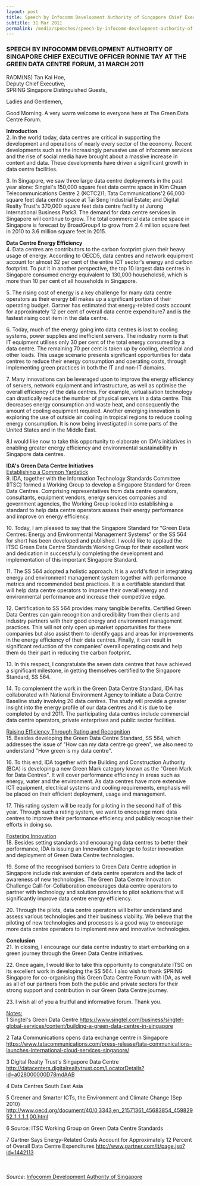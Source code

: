 ```yaml
---
layout: post
title: Speech by Infocomm Development Authority of Singapore Chief Executive Officer Ronnie Tay at the Green Data Centre Forum, 31 March 2011
subtitle: 31 Mar 2011
permalink: /media/speeches/speech-by-infocomm-development-authority-of-singapore-chief-executive-officer-ronnie-tay-at-the-green-data-centre-forum-31-march-2011
---
```


### SPEECH BY INFOCOMM DEVELOPMENT AUTHORITY OF SINGAPORE CHIEF EXECUTIVE OFFICER RONNIE TAY AT THE GREEN DATA CENTRE FORUM, 31 MARCH 2011

RADM(NS) Tan Kai Hoe,  
Deputy Chief Executive,  
SPRING Singapore Distinguished Guests,

Ladies and Gentlemen,

Good Morning. A very warm welcome to everyone here at The Green Data Centre Forum.

**Introduction**  
2.&nbsp;In the world today, data centres are critical in supporting the development and operations of nearly every sector of the economy. Recent developments such as the increasingly pervasive use of infocomm services and the rise of social media have brought about a massive increase in content and data. These developments have driven a significant growth in data centre facilities.

3.&nbsp;In Singapore, we saw three large data centre deployments in the past year alone: Singtel's 150,000 square feet data centre space in Kim Chuan Telecommunications Centre 2 (KCTC2)1; Tata Communications'2 66,000 square feet data centre space at Tai Seng Industrial Estate; and Digital Realty Trust's 370,000 square feet data centre facility at Jurong International Business Park3. The demand for data centre services in Singapore will continue to grow. The total commercial data centre space in Singapore is forecast by BroadGroup4 to grow from 2.4 million square feet in 2010 to 3.6 million square feet in 2015.

**Data Centre Energy Efficiency**  
4.&nbsp;Data centres are contributors to the carbon footprint given their heavy usage of energy. According to OECD5, data centres and network equipment account for almost 32 per cent of the entire ICT sector's energy and carbon footprint. To put it in another perspective, the top 10 largest data centres in Singapore consumed energy equivalent to 130,000 households6, which is more than 10 per cent of all households in Singapore.

5.&nbsp;The rising cost of energy is a key challenge for many data centre operators as their energy bill makes up a significant portion of their operating budget. Gartner has estimated that energy-related costs account for approximately 12 per cent of overall data centre expenditure7 and is the fastest rising cost item in the data centre.

6.&nbsp;Today, much of the energy going into data centres is lost to cooling systems, power supplies and inefficient servers. The industry norm is that IT equipment utilises only 30 per cent of the total energy consumed by a data centre. The remaining 70 per cent is taken up by cooling, electrical and other loads. This usage scenario presents significant opportunities for data centres to reduce their energy consumption and operating costs, through implementing green practices in both the IT and non-IT domains.

7.&nbsp;Many innovations can be leveraged upon to improve the energy efficiency of servers, network equipment and infrastructure, as well as optimise the overall efficiency of the data centres. For example, virtualisation technology can drastically reduce the number of physical servers in a data centre. This decreases energy consumption and waste heat, and consequently the amount of cooling equipment required. Another emerging innovation is exploring the use of outside air cooling in tropical regions to reduce cooling energy consumption. It is now being investigated in some parts of the United States and in the Middle East.

8.I would like now to take this opportunity to elaborate on IDA's initiatives in enabling greater energy efficiency and environmental sustainability in Singapore data centres.

**IDA's Green Data Centre Initiatives**  
<u>Establishing a Common Yardstick</u>  
9.&nbsp;IDA, together with the Information Technology Standards Committee (ITSC) formed a Working Group to develop a Singapore Standard for Green Data Centres. Comprising representatives from data centre operators, consultants, equipment vendors, energy services companies and government agencies, the Working Group looked into establishing a standard to help data centre operators assess their energy performance and improve on energy efficiency.

10.&nbsp;Today, I am pleased to say that the Singapore Standard for "Green Data Centres: Energy and Environmental Management Systems" or the SS 564 for short has been developed and published. I would like to applaud the ITSC Green Data Centre Standards Working Group for their excellent work and dedication in successfully completing the development and implementation of this important Singapore Standard.

11.&nbsp;The SS 564 adopted a holistic approach. It is a world's first in integrating energy and environment management system together with performance metrics and recommended best practices. It is a certifiable standard that will help data centre operators to improve their overall energy and environmental performance and increase their competitive edge.

12.&nbsp;Certification to SS 564 provides many tangible benefits. Certified Green Data Centres can gain recognition and credibility from their clients and industry partners with their good energy and environment management practices. This will not only open up market opportunities for these companies but also assist them to identify gaps and areas for improvements in the energy efficiency of their data centres. Finally, it can result in significant reduction of the companies' overall operating costs and help them do their part in reducing the carbon footprint.

13.&nbsp;In this respect, I congratulate the seven data centres that have achieved a significant milestone, in getting themselves certified to the Singapore Standard, SS 564.

14.&nbsp;To complement the work in the Green Data Centre Standard, IDA has collaborated with National Environment Agency to initiate a Data Centre Baseline study involving 20 data centres. The study will provide a greater insight into the energy profile of our data centres and it is due to be completed by end 2011. The participating data centres include commercial data centre operators, private enterprises and public sector facilities.

<u>Raising Efficiency Through Rating and Recognition</u>   
15.&nbsp;Besides developing the Green Data Centre Standard, SS 564, which addresses the issue of "How can my data centre go green", we also need to understand "How green is my data centre".

16.&nbsp;To this end, IDA together with the Building and Construction Authority (BCA) is developing a new Green Mark category known as the "Green Mark for Data Centres". It will cover performance efficiency in areas such as energy, water and the environment. As data centres have more extensive ICT equipment, electrical systems and cooling requirements, emphasis will be placed on their efficient deployment, usage and management.

17.&nbsp;This rating system will be ready for piloting in the second half of this year. Through such a rating system, we want to encourage more data centres to improve their performance efficiency and publicly recognise their efforts in doing so.

<u>Fostering Innovation</u>  
18.&nbsp;Besides setting standards and encouraging data centres to better their performance, IDA is issuing an Innovation Challenge to foster innovation and deployment of Green Data Centre technologies.

19.&nbsp;Some of the recognised barriers to Green Data Centre adoption in Singapore include risk aversion of data centre operators and the lack of awareness of new technologies. The Green Data Centre Innovation Challenge Call-for-Collaboration encourages data centre operators to partner with technology and solution providers to pilot solutions that will significantly improve data centre energy efficiency.

20.&nbsp;Through the pilots, data centre operators will better understand and assess various technologies and their business viability. We believe that the piloting of new technologies and processes is a good way to encourage more data centre operators to implement new and innovative technologies.

**Conclusion**  
21.&nbsp;In closing, I encourage our data centre industry to start embarking on a green journey through the Green Data Centre initiatives.

22.&nbsp;Once again, I would like to take this opportunity to congratulate ITSC on its excellent work in developing the SS 564. I also wish to thank SPRING Singapore for co-organising this Green Data Centre Forum with IDA, as well as all of our partners from both the public and private sectors for their strong support and contribution in our Green Data Centre journey.

23.&nbsp;I wish all of you a fruitful and informative forum. Thank you.

<u>Notes:</u>    
1 Singtel's Green Data Centre [<a href="https://www.singtel.com/business/singtel-global-services/content/building-a-green-data-centre-in-singapore" target="_blank">https://www.singtel.com/business/singtel-global-services/content/building-a-green-data-centre-in-singapore</a>](https://www.singtel.com/business/singtel-global-services/content/building-a-green-data-centre-in-singapore)

2 Tata Communications opens data exchange centre in Singapore [<a href="https://www.tatacommunications.com/press-release/tata-communications-launches-international-cloud-services-singapore/" target="_blank">https://www.tatacommunications.com/press-release/tata-communications-launches-international-cloud-services-singapore/</a>](https://www.tatacommunications.com/press-release/tata-communications-launches-international-cloud-services-singapore/)

3 Digital Realty Trust's Singapore Data Centre [<a href="http://datacenters.digitalrealtytrust.com/LocatorDetails?id=a028000000D78mdAAB" target="_blank">http://datacenters.digitalrealtytrust.com/LocatorDetails?id=a028000000D78mdAAB</a>](http://datacenters.digitalrealtytrust.com/LocatorDetails?id=a028000000D78mdAAB)

4 Data Centres South East Asia

5 Greener and Smarter ICTs, the Environment and Climate Change (Sep 2010) [<a href="http://www.oecd.org/document/40/0,3343,en_21571361_45683854_45982952_1_1_1_1,00.html" target="_blank">http://www.oecd.org/document/40/0,3343,en_21571361_45683854_45982952_1_1_1_1,00.html</a>](http://www.oecd.org/document/40/0,3343,en_21571361_45683854_45982952_1_1_1_1,00.html)

6 Source: ITSC Working Group on Green Data Centre Standards

7 Gartner Says Energy-Related Costs Account for Approximately 12 Percent of Overall Data Centre Expenditures [<a href="http://www.gartner.com/it/page.jsp?id=1442113" target="_blank">http://www.gartner.com/it/page.jsp?id=1442113</a>](http://www.gartner.com/it/page.jsp?id=1442113)
<br><br><br>

*Source*: [<a href="https://www.imda.gov.sg/about/newsroom/archived/ida/speeches/2011/speech-by-ida-ceo-at-the-green-data-centre-forum" target="_blank">Infocomm Development Authority of Singapore</a>](https://www.imda.gov.sg/about/newsroom/archived/ida/speeches/2011/speech-by-ida-ceo-at-the-green-data-centre-forum)